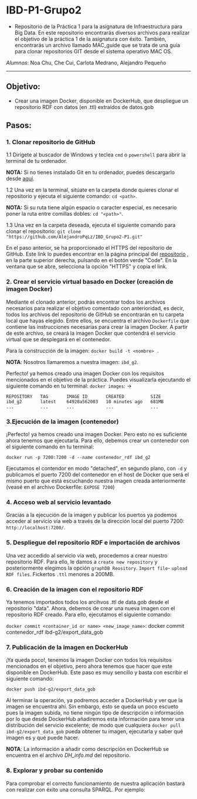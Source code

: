 # IBD-P1-Grupo2

- Repositorio de la Práctica 1 para la asignatura de Infraestructura para Big Data. En este repositorio encontrarás diversos archivos para realizar el objetivo de la práctica 1 de la asignatura con éxito. También, encontrarás un archivo llamado MAC_guide que se trata de una guía para clonar repositorios GIT desde el sistema operativo MAC OS.

*Alumnos*: Noa Chu, Che Cui, Carlota Medrano, Alejandro Pequeño
****

## Objetivo:

- Crear una imagen Docker, disponible en DockerHub, que despliegue un repositorio RDF con datos (en .ttl) extraídos de datos.gob

## Pasos:

### 1. Clonar repositorio de GitHub

1.1 Dirígete al buscador de Windows y teclea `cmd` o `powershell` para abrir la terminal de tu ordenador.
    
**NOTA:** Si no tienes instalado Git en tu ordenador, puedes descargarlo desde [aquí](https://git-scm.com/downloads).

1.2 Una vez en la terminal, sitúate en la carpeta donde quieres clonar el repositorio y ejecuta el siguiente comando: `cd <path>`.

**NOTA:** Si su ruta tiene algún espacio o caracter especial, es necesario poner la ruta entre comillas dobles: `cd "<path>"`.

1.3 Una vez en la carpeta deseada, ejecuta el siguiente comando para clonar el repositorio:
`git clone "https://github.com/AlejandroPqLz/IBD_Grupo2-P1.git"`

En el paso anterior, se ha proporcionado el HTTPS del repositorio de GitHub. Este link lo puedes encontrar en la página principal del [repositorio](https://github.com/AlejandroPqLz/IBD_Grupo2-P1) , en la parte superior derecha, pulsando en el botón verde "Code". En la ventana que se abre, selecciona la opción "HTTPS" y copia el link. 


### 2. Crear el servicio virtual basado en Docker (creación de imagen Docker)

Mediante el clonado anterior, podrás encontrar todos los archivos necesarios para realizar el objetivo comentado con anterioridad, es decir, todos los archivos del repositorio de GitHub se encontrarán en tu carpeta local que hayas elegido. Entre ellos, se encuentra el archivo `Dockerfile` que contiene las instrucciones necesarias para crear la imagen Docker. A partir de este archivo, se creará la imagen Docker que contendrá el servicio virtual que se desplegará en el contenedor. 

Para la construcción de la imagen: `docker build -t <nombre> .` 
    
**NOTA**: Nosotros llamaremos a nuestra imagen: `ibd_g2`.

Perfecto! ya hemos creado una imagen Docker con los requisitos mencionados en el objetivo de la práctica. Puedes visualizarla ejecutando el siguiente comando en tu terminal: `docker images`: ->

```
REPOSITORY   TAG       IMAGE ID       CREATED          SIZE
ibd_g2       latest    64920a562003   10 minutes ago   681MB
...          ...       ...            ...              ...
```

### 3.Ejecución de la imagen (contenedor)

¡Perfecto! ya hemos creado una imagen Docker. Pero esto no es suficiente ahora tenemos que ejecutarla. Para ello, debemos crear un contenedor con el siguiente comando en tu terminal:

`docker run -p 7200:7200 -d --name contenedor_rdf ibd_g2`

Ejecutamos el contendor en modo "detached", en segundo plano, con `-d` y publicamos el puerto 7200 del contenedor en el host de Docker que será el mismo puerto que está escuchando nuestra imagen creada anteriormente (veasé en el archivo Dockerfile: `EXPOSE 7200`)

### 4. Acceso web al servicio levantado

Gracias a la ejecución de la imagen y publicar los puertos ya podemos acceder al servicio vía web a través de la dirección local del puerto 7200: `http://localhost:7200/`.

### 5. Despliegue del repositorio RDF e importación de archivos

Una vez accedido al servicio via web, procedemos a crear nuestro repositorio RDF. Para ello, le damos a `create new repository` y posteriormente elegimos la opción `graphDB Reository`.
`Import file`- `upload RDF files`. Fickertos `.ttl` menores a 200MB.

### 6. Creación de la imagen con el repositorio RDF

Ya tenemos importados todos los arcihvos .ttl de data.gob desde el repositorio "data". Ahora, debemos de crear una nueva imagen con el repositorio RDF creado. Para ello, ejecutamos el siguiente comando: 

`docker commit <container_id or name> <new_image_name>`: docker commit contenedor_rdf ibd-g2/export_data_gob

### 7. Publicación de la imagen en DockerHub

¡Ya queda poco!, tenemos la imagen Docker con todos los requisitos mencionados en el objetivo, pero ahora tenemos que hacer que este disponible en DockerHub. Este paso es muy sencillo y basta con escribir el siguiente comando: 

`docker push ibd-g2/export_data_gob`

Al terminar la operación, ya podremos acceder a DockerHub y ver que la imagen se encuentra ahí. Sin embargo, esto se queda un poco escueto pues la imagen subida, no tiene ningún tipo de descripción o información por lo que desde DockerHub añadiremos esta información para tener una distribución del servicio excelente; de modo que cualquiera `docker pull ibd-g2/export_data_gob` pueda obtener tu imagen, ejecutarla y saber qué imagen es y qué puede hacer.

**NOTA**: La información a añadir como descripción en DockerHub se encuentra en el archivo *DH_info.md* del repositorio.

### 8. Explorar y probar su contenido

Para comprobar el correcto funcionamiento de nuestra aplicación bastará con realizar con éxito una consulta SPARQL. Por ejemplo:
